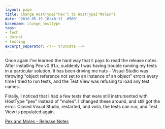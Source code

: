 ```yaml
---
layout: page
title: Change HostType["Pex"] to HostType["Moles"]
date: '2010-05-19 10:48:11 -0500'
basename: change_hosttype
tags:
- tech
- dotnet
- testing
excerpt_separator: <!-- truncate -->
---
```


Once again I've learned the hard way that it pays to read the release notes.
After installing Pex v0.91.x, suddenly I was having trouble running my tests in
a particular solution. It has been driving me nuts - Visual Studio was throwing
"object reference not set to an instance of an object" errors every time I tried
to run tests, and the Test View was refusing to load any test names.

Finally, I noticed that I had a few tests that were still instrumented with
HostType "pex" instead of "moles". I changed these around, and still got the
error. Closed Visual Studio, restarted, and vo&igrave;la, the tests can run, and
Test View is populated again.

<a href="http://research.microsoft.com/en-us/projects/pex/releasenotes.aspx">Pex
and Moles - Release Notes</a>
